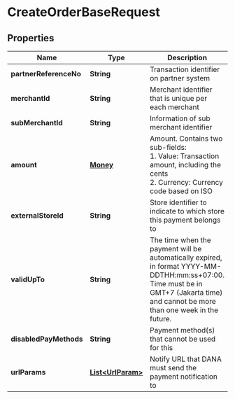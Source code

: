 

# CreateOrderBaseRequest


## Properties

| Name | Type | Description | Notes |
| - | - | - | - |
|**partnerReferenceNo** | **String** | Transaction identifier on partner system |  |
|**merchantId** | **String** | Merchant identifier that is unique per each merchant |  |
|**subMerchantId** | **String** | Information of sub merchant identifier |  [optional] |
|**amount** | [**Money**](Money.md) | Amount. Contains two sub-fields:<br> 1. Value: Transaction amount, including the cents<br> 2. Currency: Currency code based on ISO<br>  |  |
|**externalStoreId** | **String** | Store identifier to indicate to which store this payment belongs to |  [optional] |
|**validUpTo** | **String** | The time when the payment will be automatically expired, in format YYYY-MM-DDTHH:mm:ss+07:00. Time must be in GMT+7 (Jakarta time) and cannot be more than one week in the future. |  [optional] |
|**disabledPayMethods** | **String** | Payment method(s) that cannot be used for this |  [optional] |
|**urlParams** | [**List&lt;UrlParam&gt;**](UrlParam.md) | Notify URL that DANA must send the payment notification to |  |



